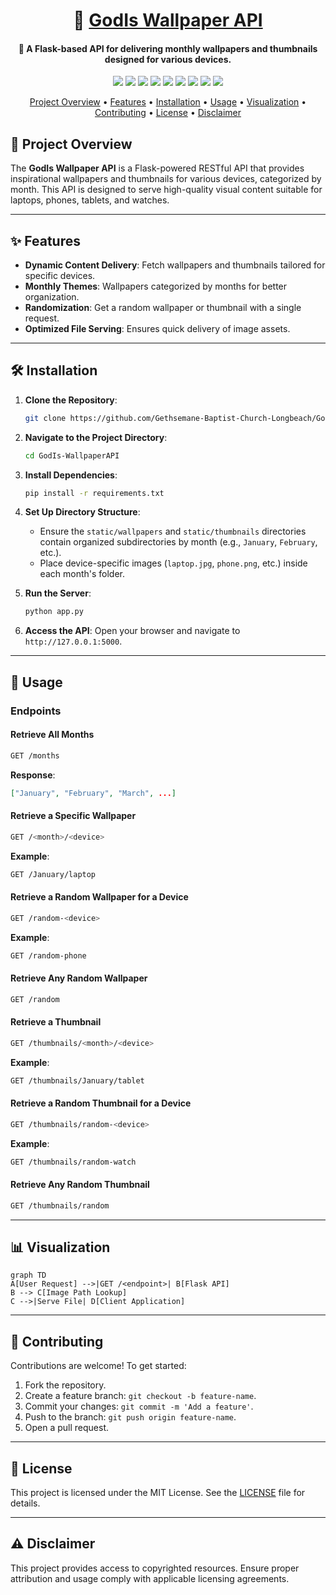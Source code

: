 <h1 align="center">🎨 <a href="https://github.com/Gethsemane-Baptist-Church-Longbeach/GodIs-WallpaperAPI">GodIs Wallpaper API</a></h1>

<h4 align="center">📱 A Flask-based API for delivering monthly wallpapers and thumbnails designed for various devices.</h4>

<p align="center">
<a href="https://twitter.com/PinoyITSolution"><img src="https://img.shields.io/twitter/follow/PinoyITSolution?style=social"></a>
<a href="https://github.com/ronknight?tab=followers"><img src="https://img.shields.io/github/followers/ronknight?style=social"></a>
<a href="https://github.com/ronknight/ronknight/stargazers"><img src="https://img.shields.io/github/stars/BEPb/BEPb.svg?logo=github"></a>
<a href="https://github.com/ronknight/ronknight/network/members"><img src="https://img.shields.io/github/forks/BEPb/BEPb.svg?color=blue&logo=github"></a>
<a href="https://youtube.com/@PinoyITSolution"><img src="https://img.shields.io/youtube/channel/subscribers/UCeoETAlg3skyMcQPqr97omg"></a>
<a href="https://github.com/Gethsemane-Baptist-Church-Longbeach/GodIs-WallpaperAPI/issues"><img src="https://img.shields.io/badge/contributions-welcome-brightgreen.svg?style=flat"></a>
<a href="https://github.com/Gethsemane-Baptist-Church-Longbeach/GodIs-WallpaperAPI/blob/master/LICENSE"><img src="https://img.shields.io/badge/License-MIT-yellow.svg"></a>
<a href="#"><img src="https://img.shields.io/badge/Made%20with-Love-1f425f.svg"></a>
<a href="https://github.com/ronknight"><img src="https://img.shields.io/badge/Made%20with%20%F0%9F%A4%8D%20by%20-Ronknight%20-%20red"></a>
</p>

<p align="center">
  <a href="#project-overview">Project Overview</a> •
  <a href="#features">Features</a> •
  <a href="#installation">Installation</a> •
  <a href="#usage">Usage</a> •
  <a href="#visualization">Visualization</a> •
  <a href="#contributing">Contributing</a> •
  <a href="#license">License</a> •
  <a href="#disclaimer">Disclaimer</a>
</p>

## 📖 Project Overview
The **GodIs Wallpaper API** is a Flask-powered RESTful API that provides inspirational wallpapers and thumbnails for various devices, categorized by month. This API is designed to serve high-quality visual content suitable for laptops, phones, tablets, and watches.

---

## ✨ Features
- **Dynamic Content Delivery**: Fetch wallpapers and thumbnails tailored for specific devices.
- **Monthly Themes**: Wallpapers categorized by months for better organization.
- **Randomization**: Get a random wallpaper or thumbnail with a single request.
- **Optimized File Serving**: Ensures quick delivery of image assets.

---

## 🛠️ Installation

1. **Clone the Repository**:
   ```bash
   git clone https://github.com/Gethsemane-Baptist-Church-Longbeach/GodIs-WallpaperAPI.git
   ```

2. **Navigate to the Project Directory**:
   ```bash
   cd GodIs-WallpaperAPI
   ```

3. **Install Dependencies**:
   ```bash
   pip install -r requirements.txt
   ```

4. **Set Up Directory Structure**:
   - Ensure the `static/wallpapers` and `static/thumbnails` directories contain organized subdirectories by month (e.g., `January`, `February`, etc.).
   - Place device-specific images (`laptop.jpg`, `phone.png`, etc.) inside each month's folder.

5. **Run the Server**:
   ```bash
   python app.py
   ```

6. **Access the API**:
   Open your browser and navigate to `http://127.0.0.1:5000`.

---

## 🚀 Usage
### Endpoints
#### Retrieve All Months
```bash
GET /months
```
**Response**:
```json
["January", "February", "March", ...]
```

#### Retrieve a Specific Wallpaper
```bash
GET /<month>/<device>
```
**Example**:
```bash
GET /January/laptop
```

#### Retrieve a Random Wallpaper for a Device
```bash
GET /random-<device>
```
**Example**:
```bash
GET /random-phone
```

#### Retrieve Any Random Wallpaper
```bash
GET /random
```

#### Retrieve a Thumbnail
```bash
GET /thumbnails/<month>/<device>
```
**Example**:
```bash
GET /thumbnails/January/tablet
```

#### Retrieve a Random Thumbnail for a Device
```bash
GET /thumbnails/random-<device>
```
**Example**:
```bash
GET /thumbnails/random-watch
```

#### Retrieve Any Random Thumbnail
```bash
GET /thumbnails/random
```

---

## 📊 Visualization
```mermaid
graph TD
A[User Request] -->|GET /<endpoint>| B[Flask API]
B --> C[Image Path Lookup]
C -->|Serve File| D[Client Application]
```

---

## 🤝 Contributing
Contributions are welcome! To get started:
1. Fork the repository.
2. Create a feature branch: `git checkout -b feature-name`.
3. Commit your changes: `git commit -m 'Add a feature'`.
4. Push to the branch: `git push origin feature-name`.
5. Open a pull request.

---

## 📝 License
This project is licensed under the MIT License. See the [LICENSE](https://github.com/Gethsemane-Baptist-Church-Longbeach/GodIs-WallpaperAPI/blob/master/LICENSE) file for details.

---

## ⚠️ Disclaimer
This project provides access to copyrighted resources. Ensure proper attribution and usage comply with applicable licensing agreements.
